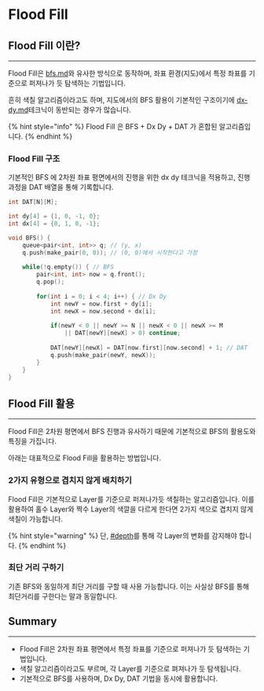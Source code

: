 # Flood Fill

## Flood Fill 이란?

***

Flood Fill은 [bfs.md](bfs.md "mention")와 유사한 방식으로 동작하며, 좌표 환경(지도)에서 특정 좌표를 기준으로 퍼져나가 듯 탐색하는 기법입니다.

흔히 색칠 알고리즘이라고도 하며, 지도에서의 BFS 활용이 기본적인 구조이기에 [dx-dy.md](dx-dy.md "mention")테크닉이 동반되는 경우가 많습니다.

{% hint style="info" %}
Flood Fill 은 BFS + Dx Dy + DAT 가 혼합된 알고리즘입니다.
{% endhint %}

### Flood Fill 구조

기본적인 BFS 에 2차원 좌표 평면에서의 진행을 위한 dx dy 테크닉을 적용하고, 진행 과정을 DAT 배열을 통해 기록합니다.

```cpp
int DAT[N][M];

int dy[4] = {1, 0, -1, 0};
int dx[4] = {0, 1, 0, -1};

void BFS() {
    queue<pair<int, int>> q; // (y, x)
    q.push(make_pair(0, 0)); // (0, 0)에서 시작한다고 가정
    
    while(!q.empty()) { // BFS
        pair<int, int> now = q.front();
        q.pop();
        
        for(int i = 0; i < 4; i++) { // Dx Dy
            int newY = now.first + dy[i];
            int newX = now.second + dx[i];
            
            if(newY < 0 || newY >= N || newX < 0 || newX >= M
                || DAT[newY][newX] > 0) continue;
            
            DAT[newY][newX] = DAT[now.first][now.second] + 1; // DAT
            q.push(make_pair(newY, newX));
        }
    }
}
```

## Flood Fill 활용

***

Flood Fill은 2차원 평면에서 BFS 진행과 유사하기 때문에 기본적으로 BFS의 활용도와 특징을 가집니다.

아래는 대표적으로 Flood Fill을 활용하는 방법입니다.

### 2가지 유형으로 겹치지 않게 배치하기

Flood Fill은 기본적으로 Layer를 기준으로 퍼져나가듯 색칠하는 알고리즘입니다. 이를 활용하여 홀수 Layer와 짝수 Layer의 색깔을 다르게 한다면 2가지 색으로 겹치지 않게 색칠이 가능합니다.

{% hint style="warning" %}
단, [#depth](bfs.md#depth "mention")를 통해 각 Layer의 변화를 감지해야 합니다.
{% endhint %}

### 최단 거리 구하기

기존 BFS와 동일하게 최단 거리를 구할 때 사용 가능합니다. 이는 사실상 BFS를 통해 최단거리를 구한다는 말과 동일합니다.



## Summary

***

* Flood Fill은 2차원 좌표 평면에서 특정 좌표를 기준으로 퍼져나가 듯 탐색하는 기법입니다.
* 색칠 알고리즘이라고도 부르며, 각 Layer를 기준으로 펴져나가 듯 탐색됩니다.
* 기본적으로 BFS를 사용하며, Dx Dy, DAT 기법을 동시에 활용합니다.
